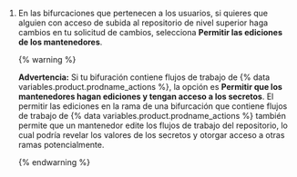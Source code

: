 1. En las bifurcaciones que pertenecen a los usuarios, si quieres que alguien con acceso de subida al repositorio de nivel superior haga cambios en tu solicitud de cambios, selecciona **Permitir las ediciones de los mantenedores**.

    {% warning %}

    **Advertencia:** Si tu bifuración contiene flujos de trabajo de {% data variables.product.prodname_actions %}, la opción es **Permitir que los mantenedores hagan ediciones y tengan acceso a los secretos**. El permitir las ediciones en la rama de una bifurcación que contiene flujos de trabajo de {% data variables.product.prodname_actions %} también permite que un mantenedor edite los flujos de trabajo del repositorio, lo cual podría revelar los valores de los secretos y otorgar acceso a otras ramas potencialmente.

    {% endwarning %}
